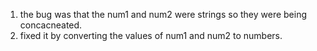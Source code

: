 1. the bug was that the num1 and num2 were strings so they were being concacneated.
2. fixed it by converting the values of num1 and num2 to numbers.